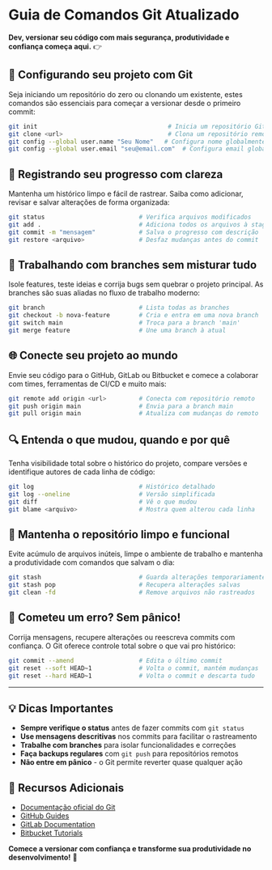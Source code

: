 # Guia de Comandos Git Atualizado

**Dev, versionar seu código com mais segurança, produtividade e confiança começa aqui.** 👉

## 🚀 Configurando seu projeto com Git

Seja iniciando um repositório do zero ou clonando um existente, estes comandos são essenciais para começar a versionar desde o primeiro commit:

```bash
git init                                    # Inicia um repositório Git
git clone <url>                             # Clona um repositório remoto
git config --global user.name "Seu Nome"   # Configura nome globalmente
git config --global user.email "seu@email.com"  # Configura email globalmente
```

## 📝 Registrando seu progresso com clareza

Mantenha um histórico limpo e fácil de rastrear. Saiba como adicionar, revisar e salvar alterações de forma organizada:

```bash
git status                          # Verifica arquivos modificados
git add .                           # Adiciona todos os arquivos à staging
git commit -m "mensagem"            # Salva o progresso com descrição
git restore <arquivo>               # Desfaz mudanças antes do commit
```

## 🌿 Trabalhando com branches sem misturar tudo

Isole features, teste ideias e corrija bugs sem quebrar o projeto principal. As branches são suas aliadas no fluxo de trabalho moderno:

```bash
git branch                          # Lista todas as branches
git checkout -b nova-feature        # Cria e entra em uma nova branch
git switch main                     # Troca para a branch 'main'
git merge feature                   # Une uma branch à atual
```

## 🌐 Conecte seu projeto ao mundo

Envie seu código para o GitHub, GitLab ou Bitbucket e comece a colaborar com times, ferramentas de CI/CD e muito mais:

```bash
git remote add origin <url>         # Conecta com repositório remoto
git push origin main                # Envia para a branch main
git pull origin main                # Atualiza com mudanças do remoto
```

## 🔍 Entenda o que mudou, quando e por quê

Tenha visibilidade total sobre o histórico do projeto, compare versões e identifique autores de cada linha de código:

```bash
git log                             # Histórico detalhado
git log --oneline                   # Versão simplificada
git diff                            # Vê o que mudou
git blame <arquivo>                 # Mostra quem alterou cada linha
```

## 🧹 Mantenha o repositório limpo e funcional

Evite acúmulo de arquivos inúteis, limpe o ambiente de trabalho e mantenha a produtividade com comandos que salvam o dia:

```bash
git stash                           # Guarda alterações temporariamente
git stash pop                       # Recupera alterações salvas
git clean -fd                       # Remove arquivos não rastreados
```

## 🚨 Cometeu um erro? Sem pânico!

Corrija mensagens, recupere alterações ou reescreva commits com confiança. O Git oferece controle total sobre o que vai pro histórico:

```bash
git commit --amend                  # Edita o último commit
git reset --soft HEAD~1             # Volta o commit, mantém mudanças
git reset --hard HEAD~1             # Volta o commit e descarta tudo
```

---

## 💡 Dicas Importantes

- **Sempre verifique o status** antes de fazer commits com `git status`
- **Use mensagens descritivas** nos commits para facilitar o rastreamento
- **Trabalhe com branches** para isolar funcionalidades e correções
- **Faça backups regulares** com `git push` para repositórios remotos
- **Não entre em pânico** - o Git permite reverter quase qualquer ação

## 🔗 Recursos Adicionais

- [Documentação oficial do Git](https://git-scm.com/doc)
- [GitHub Guides](https://guides.github.com/)
- [GitLab Documentation](https://docs.gitlab.com/)
- [Bitbucket Tutorials](https://www.atlassian.com/git/tutorials)

**Comece a versionar com confiança e transforme sua produtividade no desenvolvimento!** 🚀
